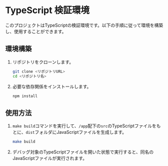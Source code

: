 # TypeScript 検証環境

このプロジェクトはTypeScriptの検証環境です。以下の手順に従って環境を構築し、使用することができます。

## 環境構築

1. リポジトリをクローンします。
    ```bash
    git clone <リポジトリURL>
    cd <リポジトリ名>
    ```

2. 必要な依存関係をインストールします。
    ```bash
    npm install
    ```

## 使用方法

1. `make build`コマンドを実行して、`/app`配下の`src`のTypeScriptファイルをもとに、`dist`フォルダにJavaScriptファイルを生成します。
    ```bash
    make build
    ```

2. デバッグ対象のTypeScriptファイルを開いた状態で実行すると、同名のJavaScriptファイルが実行されます。
